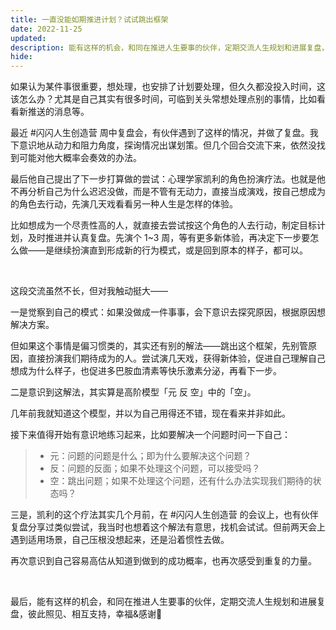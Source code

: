 ```yaml
---
title: 一直没能如期推进计划？试试跳出框架 
date: 2022-11-25
updated: 
description: 能有这样的机会，和同在推进人生要事的伙伴，定期交流人生规划和进展复盘，彼此照见、相互支持，幸福&感谢💓
hide: 
---
```


如果认为某件事很重要，想处理，也安排了计划要处理，但久久都没投入时间，这该怎么办？尤其是自己其实有很多时间，可临到关头常想处理点别的事情，比如看看新推送的消息等。

最近 #闪闪人生创造营 周中复盘会，有伙伴遇到了这样的情况，并做了复盘。我下意识地从动力和阻力角度，探询情况出谋划策。但几个回合交流下来，依然没找到可能对他大概率会奏效的办法。

最后他自己提出了下一步打算做的尝试：心理学家凯利的角色扮演疗法。也就是他不再分析自己为什么迟迟没做，而是不管有无动力，直接当成演戏，按自己想成为的角色去行动，先演几天戏看看另一种人生是怎样的体验。

比如想成为一个尽责性高的人，就直接去尝试按这个角色的人去行动，制定目标计划，及时推进并认真复盘。先演个 1~3 周，等有更多新体验，再决定下一步要怎么做——是继续扮演直到形成新的行为模式，或是回到原本的样子，都可以。

<br>

这段交流虽然不长，但对我触动挺大——

一是觉察到自己的模式：如果没做成一件事事，会下意识去探究原因，根据原因想解决方案。

但如果这个事情是偏习惯类的，其实还有别的解法——跳出这个框架，先别管原因，直接扮演我们期待成为的人。尝试演几天戏，获得新体验，促进自己理解自己想成为什么样子，也促进多巴胺血清素等快乐激素分泌，再看下一步。

二是意识到这解法，其实算是高阶模型「元 反 空」中的「空」。

几年前我就知道这个模型，并以为自己用得还不错，现在看来并非如此。

接下来值得开始有意识地练习起来，比如要解决一个问题时问一下自己：
> - 元：问题的问题是什么；即为什么要解决这个问题？
> - 反：问题的反面；如果不处理这个问题，可以接受吗？
> - 空：跳出问题；如果不处理这个问题，还有什么办法实现我们期待的状态吗？

三是，凯利的这个疗法其实几个月前，在 #闪闪人生创造营 的会议上，也有伙伴复盘分享过类似尝试，我当时也想着这个解法有意思，找机会试试。但前两天会上遇到适用场景，自己压根没想起来，还是沿着惯性去做。

再次意识到自己容易高估从知道到做到的成功概率，也再次感受到重复的力量。

<br>

最后，能有这样的机会，和同在推进人生要事的伙伴，定期交流人生规划和进展复盘，彼此照见、相互支持，幸福&感谢💓